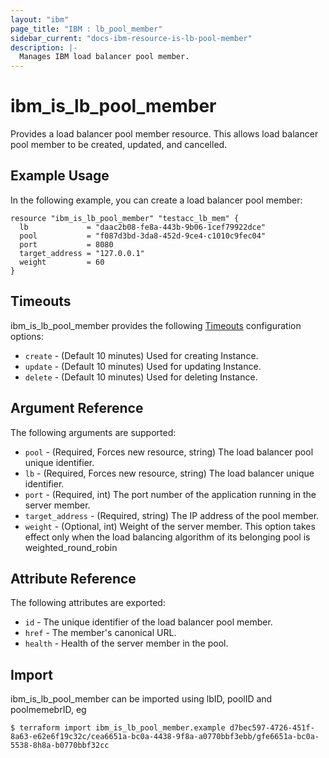 ```yaml
---
layout: "ibm"
page_title: "IBM : lb_pool_member"
sidebar_current: "docs-ibm-resource-is-lb-pool-member"
description: |-
  Manages IBM load balancer pool member.
---
```


# ibm\_is_lb_pool_member

Provides a load balancer pool member resource. This allows load balancer pool member to be created, updated, and cancelled.


## Example Usage

In the following example, you can create a load balancer pool member:

```hcl
resource "ibm_is_lb_pool_member" "testacc_lb_mem" {
  lb             = "daac2b08-fe8a-443b-9b06-1cef79922dce"
  pool           = "f087d3bd-3da8-452d-9ce4-c1010c9fec04"
  port           = 8080
  target_address = "127.0.0.1"
  weight         = 60
}

```

## Timeouts

ibm_is_lb_pool_member provides the following [Timeouts](https://www.terraform.io/docs/configuration/resources.html#timeouts) configuration options:

* `create` - (Default 10 minutes) Used for creating Instance.
* `update` - (Default 10 minutes) Used for updating Instance.
* `delete` - (Default 10 minutes) Used for deleting Instance.

## Argument Reference

The following arguments are supported:

* `pool` - (Required, Forces new resource, string) The load balancer pool unique identifier.
* `lb` - (Required, Forces new resource, string)  The load balancer unique identifier.
* `port` - (Required, int) The port number of the application running in the server member.
* `target_address` - (Required, string) The IP address of the pool member.
* `weight` - (Optional, int) Weight of the server member. This option takes effect only when the load balancing algorithm of its belonging pool is weighted_round_robin

## Attribute Reference

The following attributes are exported:

* `id` - The unique identifier of the load balancer pool member.
* `href` - The member's canonical URL.
* `health` - Health of the server member in the pool.

## Import

ibm_is_lb_pool_member can be imported using lbID, poolID and poolmemebrID, eg

```
$ terraform import ibm_is_lb_pool_member.example d7bec597-4726-451f-8a63-e62e6f19c32c/cea6651a-bc0a-4438-9f8a-a0770bbf3ebb/gfe6651a-bc0a-5538-8h8a-b0770bbf32cc
```

